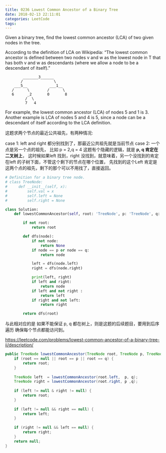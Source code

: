 ```yaml
---
title: 0236 Lowest Common Ancestor of a Binary Tree
date: 2018-02-13 22:11:01
categories: LeetCode
tags:
---
```


Given a binary tree, find the lowest common ancestor (LCA) of two given nodes in the tree.

According to the definition of LCA on Wikipedia: “The lowest common ancestor is defined between two nodes v and w as the lowest node in T that has both v and w as descendants (where we allow a node to be a descendant of itself).”

```text
        _______3______
       /              \
    ___5__          ___1__
   /      \        /      \
   6      _2       0       8
         /  \
         7   4
```

For example, the lowest common ancestor (LCA) of nodes 5 and 1 is 3. Another example is LCA of nodes 5 and 4 is 5, since a node can be a descendant of itself according to the LCA definition.

这题求两个节点的最近公共祖先，有两种情况:

case 1: left and right 都分别找到了，那最近公共祖先就是当前节点
case 2: 一个点是另一个点的祖先， 比如 p = 2,q = 4 这题有个隐藏的逻辑，就是 **p, q 肯定在二叉树上**，
这时候如果left 找到，right 没找到，就意味着，另一个没找到的肯定在left 的子树下面，不管这个剩下的节点在哪个位置，
先找到的这个Left 肯定是这两个点的祖先，剩下的那个可以不用找了，直接返回。


```python
# Definition for a binary tree node.
# class TreeNode:
#     def __init__(self, x):
#         self.val = x
#         self.left = None
#         self.right = None

class Solution:
    def lowestCommonAncestor(self, root: 'TreeNode', p: 'TreeNode', q: 'TreeNode') -> 'TreeNode':

        if not root:
            return root

        def dfs(node):
            if not node:
                return None
            if node == p or node == q:
                return node

            left = dfs(node.left)
            right = dfs(node.right)

            print(left, right)
            if left and right:
                return node
            if left and not right :
                return left
            if right and not left:
                return right

        return dfs(root)
```

与此相对应的是 如果不能保证 p, q 都在树上，则是这题的后续题目，要用到后序遍历 确保每个节点都能访问到。

https://leetcode.com/problems/lowest-common-ancestor-of-a-binary-tree-ii/description/

```java
public TreeNode lowestCommonAncestor(TreeNode root, TreeNode p, TreeNode q) {
    if (root == null || root == p || root == q) {
        return root;
    }
    
    TreeNode left  = lowestCommonAncestor(root.left,  p, q);
    TreeNode right = lowestCommonAncestor(root.right, p ,q);
        
    if (left != null & right != null) {
        return root;
    } 
        
    if (left != null && right == null) {
        return left;
    }
        
    if (right != null && left == null) {
        return right;
    }
    return null;
}
```
